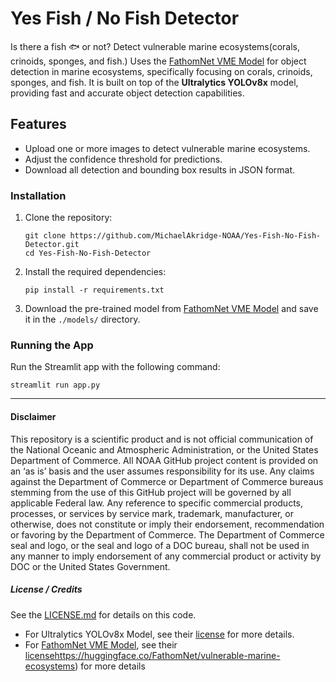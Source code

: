 # Yes Fish / No Fish Detector
Is there a fish 🐟 or not?  Detect vulnerable marine ecosystems(corals, crinoids, sponges, and fish.) Uses the [FathomNet VME Model](https://huggingface.co/FathomNet/vulnerable-marine-ecosystems) for object detection in marine ecosystems, specifically focusing on corals, crinoids, sponges, and fish. It is built on top of the **Ultralytics YOLOv8x** model, providing fast and accurate object detection capabilities.

## Features
- Upload one or more images to detect vulnerable marine ecosystems.
- Adjust the confidence threshold for predictions.
- Download all detection and bounding box results in JSON format.

### Installation

1. Clone the repository:
    ```
    git clone https://github.com/MichaelAkridge-NOAA/Yes-Fish-No-Fish-Detector.git
    cd Yes-Fish-No-Fish-Detector
    ```
2. Install the required dependencies:
    ```
    pip install -r requirements.txt
    ```
3. Download the pre-trained model from [FathomNet VME Model](https://huggingface.co/FathomNet/vulnerable-marine-ecosystems/blob/main/best.pt) and save it in the `./models/` directory.

### Running the App

Run the Streamlit app with the following command:
```
streamlit run app.py
```
----------
#### Disclaimer
This repository is a scientific product and is not official communication of the National Oceanic and Atmospheric Administration, or the United States Department of Commerce. All NOAA GitHub project content is provided on an ‘as is’ basis and the user assumes responsibility for its use. Any claims against the Department of Commerce or Department of Commerce bureaus stemming from the use of this GitHub project will be governed by all applicable Federal law. Any reference to specific commercial products, processes, or services by service mark, trademark, manufacturer, or otherwise, does not constitute or imply their endorsement, recommendation or favoring by the Department of Commerce. The Department of Commerce seal and logo, or the seal and logo of a DOC bureau, shall not be used in any manner to imply endorsement of any commercial product or activity by DOC or the United States Government.

##### License / Credits
See the [LICENSE.md](./LICENSE.md) for details on this code.
- For Ultralytics YOLOv8x Model, see their [license](https://github.com/ultralytics/ultralytics/blob/main/LICENSE) for more details.
- For [FathomNet VME Model](https://huggingface.co/FathomNet/vulnerable-marine-ecosystems), see their [license](https://fathomnet.org/fathomnet/#/license)https://huggingface.co/FathomNet/vulnerable-marine-ecosystems) for more details
  
